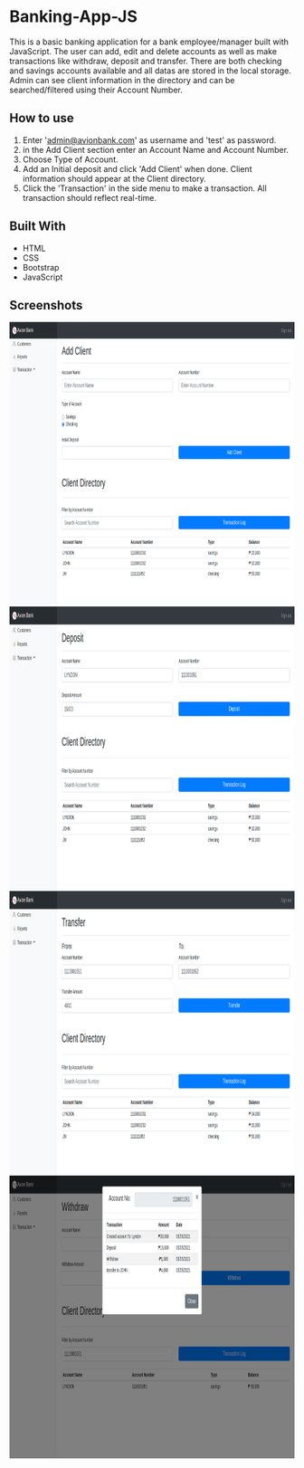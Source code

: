 # Banking-App-JS

This is a basic banking application for a bank employee/manager built with JavaScript. The user can add, edit and delete accounts as well as make transactions like withdraw, deposit and transfer. There are both checking and savings accounts available and all datas are stored in the local storage. Admin can see client information in the directory and can be searched/filtered using their Account Number.

## How to use

1. Enter 'admin@avionbank.com' as username and 'test' as password.
2. in the Add Client section enter an Account Name and Account Number.
3. Choose Type of Account.
4. Add an Initial deposit and click 'Add Client' when done. Client information should appear at the Client directory.
5. Click the 'Transaction' in the side menu to make a transaction. All transaction should reflect real-time.

## Built With

* HTML
* CSS
* Bootstrap
* JavaScript

## Screenshots
<img src="https://github.com/lyndoncortez/Banking-App-JS/blob/master/img/add_client.png" height=500>
<img src="https://github.com/lyndoncortez/Banking-App-JS/blob/master/img/deposit.png" height=500>
<img src="https://github.com/lyndoncortez/Banking-App-JS/blob/master/img/transfer.png" height=500>
<img src="https://github.com/lyndoncortez/Banking-App-JS/blob/master/img/transaction_log.png" height=500>

